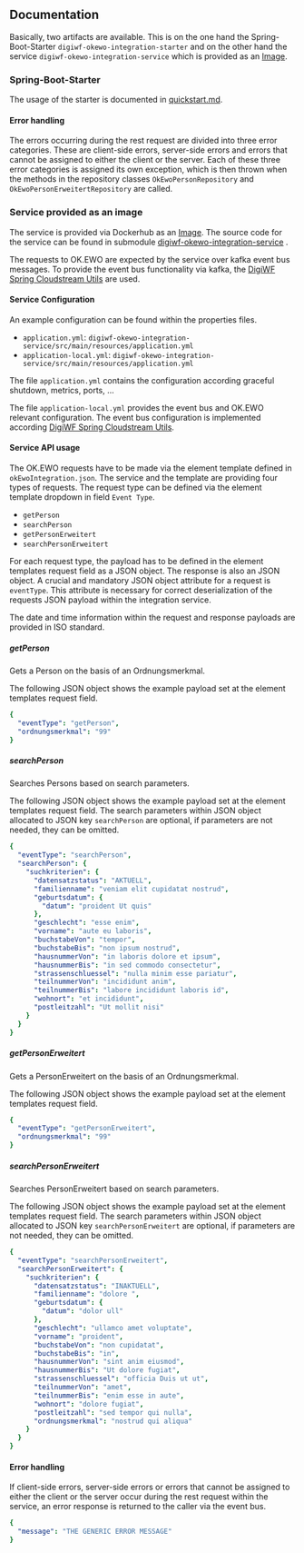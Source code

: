 ## Documentation

Basically, two artifacts are available.
This is on the one hand the Spring-Boot-Starter `digiwf-okewo-integration-starter`
and on the other hand the service `digiwf-okewo-integration-service` which is provided as an
[Image](https://hub.docker.com/repository/docker/itatm/digiwf-okewo-integration-service).

### Spring-Boot-Starter

The usage of the starter is documented
in [quickstart.md](https://github.com/it-at-m/digiwf-ok.ewo-integration#getting-started).

#### Error handling

The errors occurring during the rest request are divided into three error categories.
These are client-side errors, server-side errors and errors that cannot be assigned to either the client or the server.
Each of these three error categories is assigned its own exception, which is then thrown when the methods in the
repository classes `OkEwoPersonRepository` and `OkEwoPersonErweitertRepository` are called.

### Service provided as an image

The service is provided via Dockerhub as
an [Image](https://hub.docker.com/repository/docker/itatm/digiwf-okewo-integration-service).
The source code for the service can be found in
submodule [digiwf-okewo-integration-service](https://github.com/it-at-m/digiwf-ok.ewo-integration/tree/dev/digiwf-okewo-integration-service)
.

The requests to OK.EWO are expected by the service over kafka event bus messages.
To provide the event bus functionality via kafka,
the [DigiWF Spring Cloudstream Utils](https://github.com/it-at-m/digiwf-spring-cloudstream-utils) are used.

#### Service Configuration

An example configuration can be found within the properties files.

* `application.yml`: `digiwf-okewo-integration-service/src/main/resources/application.yml`
* `application-local.yml`: `digiwf-okewo-integration-service/src/main/resources/application.yml`

The file `application.yml` contains the configuration according graceful shutdown, metrics, ports, ...

The file `application-local.yml` provides the event bus and OK.EWO relevant configuration.
The event bus configuration is implemented
according [DigiWF Spring Cloudstream Utils](https://github.com/it-at-m/digiwf-spring-cloudstream-utils#getting-started).

#### Service API usage

The OK.EWO requests have to be made via the element template defined in `okEwoIntegration.json`.
The service and the template are providing four types of requests.
The request type can be defined via the element template dropdown in field `Event Type`.

* `getPerson`
* `searchPerson`
* `getPersonErweitert`
* `searchPersonErweitert`

For each request type, the payload has to be defined in the element templates request field as a JSON object.
The response is also an JSON object.
A crucial and mandatory JSON object attribute for a request is `eventType`.
This attribute is necessary for correct deserialization of the requests JSON payload within the integration service.

The date and time information within the request and response payloads are provided in ISO standard.

##### getPerson

Gets a Person on the basis of an Ordnungsmerkmal.

The following JSON object shows the example payload set at the element templates request field.

```yaml
{
  "eventType": "getPerson",
  "ordnungsmerkmal": "99"
}
```

##### searchPerson

Searches Persons based on search parameters.

The following JSON object shows the example payload set at the element templates request field.
The search parameters within JSON object allocated to JSON key `searchPerson` are optional,
if parameters are not needed, they can be omitted.

```yaml
{
  "eventType": "searchPerson",
  "searchPerson": {
    "suchkriterien": {
      "datensatzstatus": "AKTUELL",
      "familienname": "veniam elit cupidatat nostrud",
      "geburtsdatum": {
        "datum": "proident Ut quis"
      },
      "geschlecht": "esse enim",
      "vorname": "aute eu laboris",
      "buchstabeVon": "tempor",
      "buchstabeBis": "non ipsum nostrud",
      "hausnummerVon": "in laboris dolore et ipsum",
      "hausnummerBis": "in sed commodo consectetur",
      "strassenschluessel": "nulla minim esse pariatur",
      "teilnummerVon": "incididunt anim",
      "teilnummerBis": "labore incididunt laboris id",
      "wohnort": "et incididunt",
      "postleitzahl": "Ut mollit nisi"
    }
  }
}
```

##### getPersonErweitert

Gets a PersonErweitert on the basis of an Ordnungsmerkmal.

The following JSON object shows the example payload set at the element templates request field.

```yaml
{
  "eventType": "getPersonErweitert",
  "ordnungsmerkmal": "99"
}
```

##### searchPersonErweitert

Searches PersonErweitert based on search parameters.

The following JSON object shows the example payload set at the element templates request field.
The search parameters within JSON object allocated to JSON key `searchPersonErweitert` are optional,
if parameters are not needed, they can be omitted.

```yaml
{
  "eventType": "searchPersonErweitert",
  "searchPersonErweitert": {
    "suchkriterien": {
      "datensatzstatus": "INAKTUELL",
      "familienname": "dolore ",
      "geburtsdatum": {
        "datum": "dolor ull"
      },
      "geschlecht": "ullamco amet voluptate",
      "vorname": "proident",
      "buchstabeVon": "non cupidatat",
      "buchstabeBis": "in",
      "hausnummerVon": "sint anim eiusmod",
      "hausnummerBis": "Ut dolore fugiat",
      "strassenschluessel": "officia Duis ut ut",
      "teilnummerVon": "amet",
      "teilnummerBis": "enim esse in aute",
      "wohnort": "dolore fugiat",
      "postleitzahl": "sed tempor qui nulla",
      "ordnungsmerkmal": "nostrud qui aliqua"
    }
  }
}
```

#### Error handling

If client-side errors, server-side errors or errors that cannot be assigned to either the client or the server occur
during the rest request within the service, an error response is returned to the caller via the event bus.

```yaml
{
  "message": "THE GENERIC ERROR MESSAGE"
}
```
